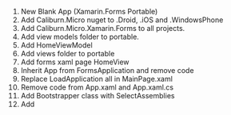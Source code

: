 
1. New Blank App (Xamarin.Forms Portable)
2. Add Caliburn.Micro nuget to .Droid, .iOS and .WindowsPhone
3. Add Caliburn.Micro.Xamarin.Forms to all projects.
4. Add view models folder to portable.
5. Add HomeViewModel
6. Add views folder to portable
7. Add forms xaml page HomeView
8. Inherit App from FormsApplication and remove code
9. Replace LoadApplication all in MainPage.xaml
10. Remove code from App.xaml and App.xaml.cs
11. Add Bootstrapper class with SelectAssemblies
12. Add 
